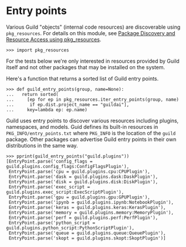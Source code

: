# Entry points

Various Guild "objects" (internal code resources) are discoverable
using `pkg_resources`. For details on this module, see [Package
Discovery and Resource Access using
pkg_resources](http://setuptools.readthedocs.io/en/latest/pkg_resources.html).

    >>> import pkg_resources

For the tests below we're only interested in resources provided by
Guild itself and not other packages that may be installed on the
system.

Here's a function that returns a sorted list of Guild entry points.

    >>> def guild_entry_points(group, name=None):
    ...   return sorted(
    ...     [ep for ep in pkg_resources.iter_entry_points(group, name)
    ...      if ep.dist.project_name == "guildai"],
    ...     key=lambda ep: ep.name)

Guild uses entry points to discover various resources including
plugins, namespaces, and models. Guid defines its built-in resources
in `PKG_INFO/entry_points.txt` where `PKG_INFO` is the location of the
`guild` package. Other packages can advertise Guild entry points in
their own distributions in the same way.

    >>> pprint(guild_entry_points("guild.plugins"))
    [EntryPoint.parse('config_flags = guild.plugins.config_flags:ConfigFlagsPlugin'),
     EntryPoint.parse('cpu = guild.plugins.cpu:CPUPlugin'),
     EntryPoint.parse('dask = guild.plugins.dask:DaskPlugin'),
     EntryPoint.parse('disk = guild.plugins.disk:DiskPlugin'),
     EntryPoint.parse('exec_script = guild.plugins.exec_script:ExecScriptPlugin'),
     EntryPoint.parse('gpu = guild.plugins.gpu:GPUPlugin'),
     EntryPoint.parse('ipynb = guild.plugins.ipynb:NotebookPlugin'),
     EntryPoint.parse('keras = guild.plugins.keras:KerasPlugin'),
     EntryPoint.parse('memory = guild.plugins.memory:MemoryPlugin'),
     EntryPoint.parse('perf = guild.plugins.perf:PerfPlugin'),
     EntryPoint.parse('python_script = guild.plugins.python_script:PythonScriptPlugin'),
     EntryPoint.parse('queue = guild.plugins.queue:QueuePlugin'),
     EntryPoint.parse('skopt = guild.plugins.skopt:SkoptPlugin')]
